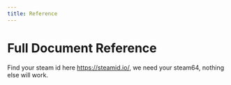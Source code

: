 ```yaml
---
title: Reference
---
```


# Full Document Reference



Find your steam id here https://steamid.io/, we need your steam64, nothing else will work.
